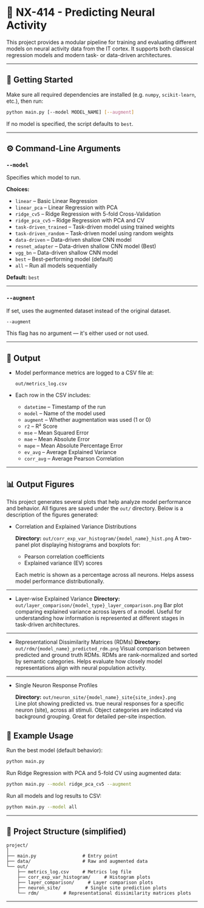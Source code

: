 # 🧠 NX-414 - Predicting Neural Activity

This project provides a modular pipeline for training and evaluating different models on neural activity data from the IT cortex. It supports both classical regression models and modern task- or data-driven architectures.

---

## 🚀 Getting Started

Make sure all required dependencies are installed (e.g. `numpy`, `scikit-learn`, etc.), then run:

```bash
python main.py [--model MODEL_NAME] [--augment]
```

If no model is specified, the script defaults to `best`.

---

## ⚙️ Command-Line Arguments

### `--model`

Specifies which model to run.

**Choices:**

- `linear` – Basic Linear Regression
- `linear_pca` – Linear Regression with PCA
- `ridge_cv5` – Ridge Regression with 5-fold Cross-Validation
- `ridge_pca_cv5` – Ridge Regression with PCA and CV
- `task-driven_trained` – Task-driven model using trained weights
- `task-driven_random` – Task-driven model using random weights
- `data-driven` – Data-driven shallow CNN model
- `resnet_adapter` – Data-driven shallow CNN model (Best)
- `vgg_bn` – Data-driven shallow CNN model
- `best` – Best-performing model (default)
- `all` – Run all models sequentially

**Default:** `best`

---

### `--augment`

If set, uses the augmented dataset instead of the original dataset.

```bash
--augment
```

This flag has no argument — it's either used or not used.

---

## 📆 Output

- Model performance metrics are logged to a CSV file at:

  ```
  out/metrics_log.csv
  ```

- Each row in the CSV includes:

  - `datetime` – Timestamp of the run
  - `model` – Name of the model used
  - `augment` – Whether augmentation was used (1 or 0)
  - `r2` – R² Score
  - `mse` – Mean Squared Error
  - `mae` – Mean Absolute Error
  - `mape` – Mean Absolute Percentage Error
  - `ev_avg` – Average Explained Variance
  - `corr_avg` – Average Pearson Correlation

---

## 📊 Output Figures

This project generates several plots that help analyze model performance and behavior. All figures are saved under the `out/` directory. Below is a description of the figures generated:

- Correlation and Explained Variance Distributions

  **Directory:** `out/corr_exp_var_histogram/{model_name}_hist.png`
  A two-panel plot displaying histograms and boxplots for:

  - Pearson correlation coefficients
  - Explained variance (EV) scores

  Each metric is shown as a percentage across all neurons. Helps assess model performance distributionally.

---

- Layer-wise Explained Variance
  **Directory:** `out/layer_comparison/{model_type}_layer_comparison.png` 
  Bar plot comparing explained variance across layers of a model. Useful for understanding how information is represented at different stages in task-driven architectures.

---

- Representational Dissimilarity Matrices (RDMs)
  **Directory:** `out/rdm/{model_name}_predicted_rdm.png`
  Visual comparison between predicted and ground truth RDMs. RDMs are rank-normalized and sorted by semantic categories. Helps evaluate how closely model representations align with neural population activity.

---

- Single Neuron Response Profiles

  **Directory:** `out/neuron_site/{model_name}_site{site_index}.png`  
  Line plot showing predicted vs. true neural responses for a specific neuron (site), across all stimuli. Object categories are indicated via background grouping. Great for detailed per-site inspection.


## 🧪 Example Usage

Run the best model (default behavior):

```bash
python main.py
```

Run Ridge Regression with PCA and 5-fold CV using augmented data:

```bash
python main.py --model ridge_pca_cv5 --augment
```

Run all models and log results to CSV:

```bash
python main.py --model all
```

---

## 📁 Project Structure (simplified)

```
project/
│
├── main.py                 # Entry point
├── data/                   # Raw and augmented data
└── out/
    ├── metrics_log.csv     # Metrics log file
    ├── corr_exp_var_histogram/     # Histogram plots
    ├── layer_comparison/     # Layer comparison plots
    ├── neuron_site/         # Single site prediction plots
    └── rdm/         # Representational dissimilarity matrices plots
```

---
